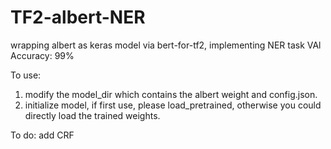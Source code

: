 # TF2-albert-NER
wrapping albert as keras model via bert-for-tf2, implementing NER task
VAl Accuracy: 99%

To use:
1. modify the model_dir which contains the albert weight and config.json.
2. initialize model, if first use, please load_pretrained, otherwise you could directly load the trained weights.

To do:
add CRF
